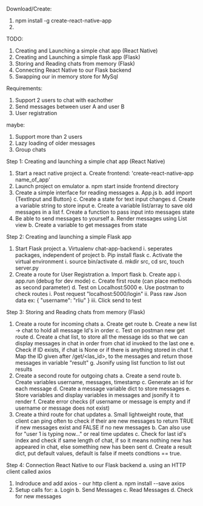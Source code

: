 Download/Create:
1. npm install -g create-react-native-app
2. 

TODO:

1. Creating and Launching a simple chat app (React Native)
2. Creating and Launching a simple flask app (Flask)
3. Storing and Reading chats from memory (Flask)
4. Connecting React Native to our Flask backend
5. Swapping our in memory store for MySql

Requirements: 
1. Support 2 users to chat with eachother
2. Send messages between user A and user B
3. User registration

maybe:
1. Support more than 2 users
2. Lazy loading of older messages
3. Group chats

Step 1: Creating and launching a simple chat app (React Native)
1. Start a react native project
    a. Create frontend: 'create-react-native-app name_of_app'
2. Launch project on emulator
    a. npm start inside frontend directory
3. Create a simple interface for reading messages
    a. App.js
    b. add import {TextInput and Button}
    c. Create a state for text input changes
    d. Create a variable string to store input
    e. Create a variable list/array to save old messages in a list
    f. Create a function to pass input into messages state
4. Be able to send messages to yourself
    a. Render messages using List view
    b. Create a variable to get messages from state

Step 2: Creating and launching a simple Flask app
1. Start Flask project
    a. Virtualenv chat-app-backend
        i. seperates packages, independent of project
    b. Pip install flask
    c. Activate the virtual environment
        i. source bin/activate
    d. mkdir src, cd src, touch server.py
2. Create a route for User Registration
    a. Import flask
    b. Create app
        i. app.run (debug for dev mode)
    c. Create first route (can place methods as second parameter)
    d. Test on Localhost:5000
    e. Use postman to check routes
        i. Post request "localhost:5000/login"
        ii. Pass raw Json data 
            ex: {
	                "username": "rliu"
                }
        iii. Click send to test


Step 3: Storing and Reading chats from memory (Flask)
1. Create a route for incoming chats
    a. Create get route
    b. Create a new list -> chat to hold all message Id's in order
    c. Test on postman new get route
    d. Create a chat list, to store all the message ids so that we can display messages in chat in order from chat id invoked to the last one
    e. Check if ID exists, if chat is None or if there is anything stored in chat
    f. Map the ID given after /get/<las_id>, to the messages and return those messages in variable "result"
    g. Jsonify using list function to list out results
2. Create a second route for outgoing chats
    a. Create a send route
    b. Create variables username, messages, timestamp
    c. Generate an id for each message
    d. Create a message variable dict to store messages
    e. Store variables and display variables in messages and jsonify it to render
    f. Create error checks (if username or message is empty and if username or message does not exist)
3. Create a third route for chat updates
    a. Small lightweight route, that client can ping often to check if their are new messages to return TRUE if new messages exist and FALSE if no new messages
    b. Can also use for "user 1 is typing now..." or real time updates
    c. Check for last id's index and check if same length of chat, if so it means nothing new has appeared in chat, else something new has been sent
    d. Create a result dict, put default values, default is false if meets condtions == true.

Step 4: Connection React Native to our Flask backend
    a. using an HTTP client called axios
1. Indroduce and add axios - our http client
    a. npm install --save axios
2. Setup calls for:
    a. Login
    b. Send Messages
    c. Read Messages
    d. Check for new messages
